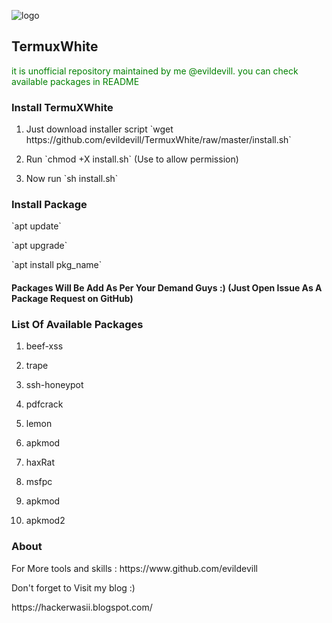 ![logo](../master/images/IMG_20200529_153730.jpg)
## TermuxWhite 
<p style="color:green";>it is unofficial repository maintained by me <span>@evildevill.</span> you can check available packages in README</p>

### Install TermuXWhite
1. <p>Just download installer script `wget https://github.com/evildevill/TermuxWhite/raw/master/install.sh`</p>
2. <p>Run `chmod +X install.sh` (Use to allow permission)
3. <p>Now run `sh install.sh`</p>

### Install Package 
<p> `apt update` </p>
<p> `apt upgrade` </p>
<p> `apt install pkg_name` </p>

#### Packages Will Be Add As Per Your Demand Guys :) (Just Open Issue As A Package Request on GitHub)

### List Of Available Packages
1. <p>beef-xss</p>
2. <p>trape</p>
3. <p>ssh-honeypot</p>
4. <p>pdfcrack</p>
5. <p>lemon</p>
6. <p>apkmod</p>
7. <p>haxRat</p>
8. <p>msfpc</p>
9. <p>apkmod</p>
10. <p>apkmod2</p>

### About

<p> For More tools and skills : https://www.github.com/evildevill</p>
 <p> Don't forget to Visit my blog :)</p>
 <p> https://hackerwasii.blogspot.com/</p>

